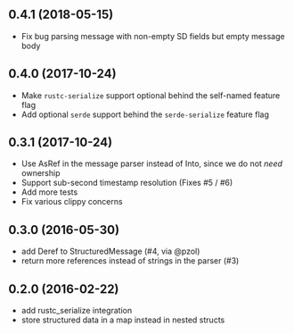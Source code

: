 0.4.1 (2018-05-15)
------------------
- Fix bug parsing message with non-empty SD fields but empty message body

0.4.0 (2017-10-24)
----------
- Make `rustc-serialize` support optional behind the self-named feature flag
- Add optional `serde` support behind the `serde-serialize` feature flag

0.3.1 (2017-10-24)
-----------
- Use AsRef in the message parser instead of Into, since we do not *need* ownership
- Support sub-second timestamp resolution (Fixes #5 / #6)
- Add more tests
- Fix various clippy concerns

0.3.0 (2016-05-30)
------------------
- add Deref to StructuredMessage (#4, via @pzol)
- return more references instead of strings in the parser (#3)

0.2.0 (2016-02-22)
------------------
- add rustc_serialize integration
- store structured data in a map instead in nested structs

